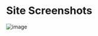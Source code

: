 # Site Screenshots 

![image](https://github.com/kolibriof/github-users-project/assets/122736279/7493b2bc-1cab-4835-88f2-887de48f1a3f)
